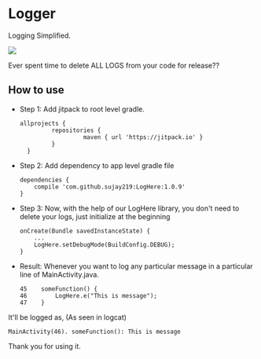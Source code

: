 # Logger

Logging Simplified.

[![](https://jitpack.io/v/sujay219/Logger.svg)](https://jitpack.io/#sujay219/Logger)

Ever spent time to delete ALL LOGS from your code for release??

## How to use

- Step 1: Add jitpack to root level gradle.

      allprojects {
		       repositories {
			      		maven { url 'https://jitpack.io' }
		       }
	    }
    
- Step 2: Add dependency to app level gradle file

      dependencies {
          compile 'com.github.sujay219:LogHere:1.0.9'
      }
    
- Step 3: Now, with the help of our LogHere library, you don't need to delete your logs, just initialize at the beginning

      onCreate(Bundle savedInstanceState) {
          ...
          LogHere.setDebugMode(BuildConfig.DEBUG);
      }
    
- Result: Whenever you want to log any particular message in a particular line of MainActivity.java.

      45    someFunction() {
      46        LogHere.e("This is message");
      47    }

It'll be logged as, (As seen in logcat)

    MainActivity(46). someFunction(): This is message
    
Thank you for using it.
